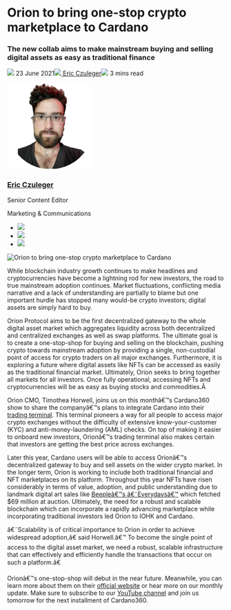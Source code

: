 # Orion to bring one-stop crypto marketplace to Cardano
### **The new collab aims to make mainstream buying and selling digital assets as easy as traditional finance**
![](img/2021-06-23-orion-to-bring-one-stop-crypto-marketplace-to-cardano.002.png) 23 June 2021![](img/2021-06-23-orion-to-bring-one-stop-crypto-marketplace-to-cardano.002.png)[ Eric Czuleger](tmp//en/blog/authors/eric-czuleger/page-1/)![](img/2021-06-23-orion-to-bring-one-stop-crypto-marketplace-to-cardano.003.png) 3 mins read

![Eric Czuleger](img/2021-06-23-orion-to-bring-one-stop-crypto-marketplace-to-cardano.004.png)[](tmp//en/blog/authors/eric-czuleger/page-1/)
### [**Eric Czuleger**](tmp//en/blog/authors/eric-czuleger/page-1/)
Senior Content Editor

Marketing & Communications

- ![](img/2021-06-23-orion-to-bring-one-stop-crypto-marketplace-to-cardano.005.png)[](mailto:eric.czuleger@iohk.io "Email")
- ![](img/2021-06-23-orion-to-bring-one-stop-crypto-marketplace-to-cardano.006.png)[](https://www.linkedin.com/in/eric-czuleger-6b67a395/ "LinkedIn")
- ![](img/2021-06-23-orion-to-bring-one-stop-crypto-marketplace-to-cardano.007.png)[](https://twitter.com/eczuleger "Twitter")

![Orion to bring one-stop crypto marketplace to Cardano](img/2021-06-23-orion-to-bring-one-stop-crypto-marketplace-to-cardano.008.png)

While blockchain industry growth continues to make headlines and cryptocurrencies have become a lightning rod for new investors, the road to true mainstream adoption continues. Market fluctuations, conflicting media narrative and a lack of understanding are partially to blame but one important hurdle has stopped many would-be crypto investors; digital assets are simply hard to buy.

Orion Protocol aims to be the first decentralized gateway to the whole digital asset market which aggregates liquidity across both decentralized and centralized exchanges as well as swap platforms. The ultimate goal is to create a one-stop-shop for buying and selling on the blockchain, pushing crypto towards mainstream adoption by providing a single, non-custodial point of access for crypto traders on all major exchanges. Furthermore, it is exploring a future where digital assets like NFTs can be accessed as easily as the traditional financial market. Ultimately, Orion seeks to bring together all markets for all investors. Once fully operational, accessing NFTs and cryptocurrencies will be as easy as buying stocks and commodities.Â 

Orion CMO, Timothea Horwell, joins us on this monthâ€™s Cardano360 show to share the companyâ€™s plans to integrate Cardano into their [trading terminal](http://trade.orionprotocol.io). This terminal pioneers a way for all people to access major crypto exchanges without the difficulty of extensive know-your-customer (KYC) and anti-money-laundering (AML) checks. On top of making it easier to onboard new investors, Orionâ€™s trading terminal also makes certain that investors are getting the best price across exchanges.

Later this year, Cardano users will be able to access Orionâ€™s decentralized gateway to buy and sell assets on the wider crypto market. In the longer term, Orion is working to include both traditional financial and NFT marketplaces on its platform. Throughout this year NFTs have risen considerably in terms of value, adoption, and public understanding due to landmark digital art sales like [Beepleâ€™s â€˜Everydaysâ€™](https://www.theverge.com/2021/3/11/22325054/beeple-christies-nft-sale-cost-everydays-69-million) which fetched $69 million at auction. Ultimately, the need for a robust and scalable blockchain which can incorporate a rapidly advancing marketplace while incorporating traditional investors led Orion to IOHK and Cardano.

â€˜Scalability is of critical importance to Orion in order to achieve widespread adoption,â€ said Horwell.â€™ To become the single point of access to the digital asset market, we need a robust, scalable infrastructure that can effectively and efficiently handle the transactions that occur on such a platform.â€

Orionâ€™s one-stop-shop will debut in the near future. Meanwhile, you can learn more about them on their [official website](https://www.orionprotocol.io/) or hear more on our monthly update. Make sure to subscribe to our [YouTube channel](https://www.youtube.com/channel/UCBJ0p9aCW-W82TwNM-z3V2w) and join us tomorrow for the next installment of Cardano360.
